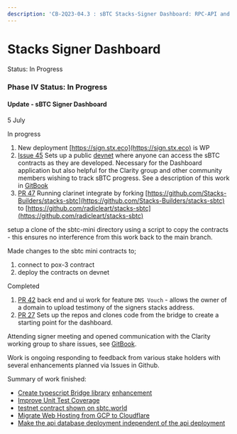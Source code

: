 ```yaml
---
description: 'CB-2Q23-04.3 : sBTC Stacks-Signer Dashboard: RPC-API and UI'
---
```


# Stacks Signer Dashboard

Status: In Progress

### Phase IV Status: In Progress

#### Update - sBTC Signer Dashboard

5 July

In progress

1. New deployment [https://sign.stx.eco](https://sign.stx.eco) is WP
2. [Issue 45](https://github.com/Stacks-Builders/sbtc-bridge-api/issues/45) Sets up a public [devnet](https://brighton-blockchain.gitbook.io/sbtc-bridge/sbtc-signer-dashboard/sbtc-mini-devnet) where anyone can access the sBTC contracts as they are developed. Necessary for the Dashboard application but also helpful for the Clarity group and other community members wishing to track sBTC progress. See a description of this work in [GitBook](https://brighton-blockchain.gitbook.io/sbtc-bridge/sbtc-signer-dashboard/sbtc-mini-devnet)
3. [PR 47](../sbtc-bridge/development/testing/test-vectors.md) Running clarinet integrate by forking [https://github.com/Stacks-Builders/stacks-sbtc](https://github.com/Stacks-Builders/stacks-sbtc) to [https://github.com/radicleart/stacks-sbtc](https://github.com/radicleart/stacks-sbtc)

setup a clone of the sbtc-mini directory using a script to copy the contracts - this ensures no interference from this work back to the main branch.

Made changes to the sbtc mini contracts to;

1. connect to pox-3 contract
2. deploy the contracts on devnet

Completed

1. [PR 42](https://github.com/Stacks-Builders/sbtc-bridge-api/pull/42) back end and ui work for feature `DNS Vouch` - allows the owner of a domain to upload testimony of the signers stacks address.
2. [PR 27](https://github.com/Stacks-Builders/sbtc-bridge-api/pull/37) Sets up the repos and clones code from the bridge to create a starting point for the dashboard.

Attending signer meeting and opened communication with the Clarity working group to share issues, see [GitBook](https://brighton-blockchain.gitbook.io/sbtc-bridge/sbtc-signer-dashboard/sbtc-mini-devnet).

Work is ongoing responding to feedback from various stake holders with several enhancements planned via Issues in Github.

Summary of work finished:

* [Create typescript Bridge library](https://github.com/Trust-Machines/sbtc-bridge-web/issues/133) [enhancement](https://github.com/Trust-Machines/sbtc-bridge-web/issues?q=is%3Aissue+is%3Aclosed+label%3Aenhancement)
* [Improve Unit Test Coverage](https://github.com/Trust-Machines/sbtc-bridge-web/issues/118)
* [testnet contract shown on sbtc.world](https://github.com/Trust-Machines/sbtc-bridge-web/issues/90)
* [Migrate Web Hosting from GCP to Cloudflare](https://github.com/Trust-Machines/sbtc-bridge-web/issues/109)
* [Make the api database deployment independent of the api deployment](https://github.com/Trust-Machines/sbtc-bridge-api/issues/20)



